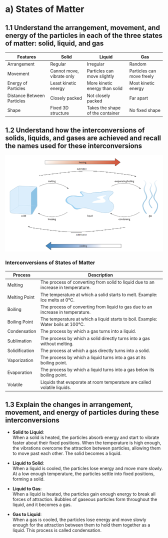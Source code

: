 # a) States of Matter

## 1.1 Understand the arrangement, movement, and energy of the particles in each of the three states of matter: solid, liquid, and gas

| Features                       | Solid                     | Liquid                           | Gas                       |
| ------------------------------ | ------------------------- | -------------------------------- | ------------------------- |
| Arrangement                    | Regular                   | Irregular                        | Random                    |
| Movement                       | Cannot move, vibrate only | Particles can move slightly      | Particles can move freely |
| Energy of Particles            | Least kinetic energy      | More kinetic energy than solid   | Most kinetic energy       |
| Distance Between Particles     | Closely packed            | Not closely packed               | Far apart                 |
| Shape                          | Fixed 3D structure        | Takes the shape of the container | No fixed shape            |

## 1.2 Understand how the interconversions of solids, liquids, and gases are achieved and recall the names used for these interconversions

![Interconversions of States of Matter](../media/image3.png)

### Interconversions of States of Matter

| Process            | Description                                                                       |
| ------------------ | --------------------------------------------------------------------------------- |
| Melting            | The process of converting from solid to liquid due to an increase in temperature. |
| Melting Point      | The temperature at which a solid starts to melt. Example: Ice melts at 0°C.       |
| Boiling            | The process of converting from liquid to gas due to an increase in temperature.   |
| Boiling Point      | The temperature at which a liquid starts to boil. Example: Water boils at 100°C.  |
| Condensation       | The process by which a gas turns into a liquid.                                   |
| Sublimation        | The process by which a solid directly turns into a gas without melting.           |
| Solidification     | The process at which a gas directly turns into a solid.                           |
| Vaporization       | The process by which a liquid turns into a gas at its boiling point.              |
| Evaporation        | The process by which a liquid turns into a gas below its boiling point.           |
| Volatile           | Liquids that evaporate at room temperature are called volatile liquids.           |

## 1.3 Explain the changes in arrangement, movement, and energy of particles during these interconversions

- **Solid to Liquid**:  
  When a solid is heated, the particles absorb energy and start to vibrate faster about their fixed positions. When the temperature is high enough, the vibrations overcome the attraction between particles, allowing them to move past each other. The solid becomes a liquid.

- **Liquid to Solid**:  
  When a liquid is cooled, the particles lose energy and move more slowly. At a low enough temperature, the particles settle into fixed positions, forming a solid.

- **Liquid to Gas**:  
  When a liquid is heated, the particles gain enough energy to break all forces of attraction. Bubbles of gaseous particles form throughout the liquid, and it becomes a gas.

- **Gas to Liquid**:  
  When a gas is cooled, the particles lose energy and move slowly enough for the attraction between them to hold them together as a liquid. This process is called condensation.